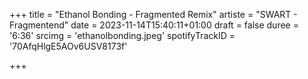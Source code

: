 +++
title = "Ethanol Bonding - Fragmented Remix"
artiste = "SWART - Fragmentend"
date = 2023-11-14T15:40:11+01:00
draft = false
duree = '6:36'
srcimg = 'ethanolbonding.jpeg'
spotifyTrackID = '70AfqHlgE5AOv6USV8173f'

+++


